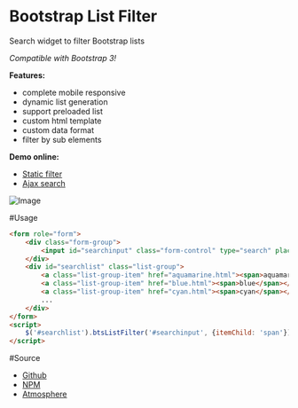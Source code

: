 Bootstrap List Filter
============

Search widget to filter Bootstrap lists

*Compatible with Bootstrap 3!*

**Features:**
* complete mobile responsive
* dynamic list generation
* support preloaded list
* custom html template
* custom data format
* filter by sub elements

**Demo online:**
* [Static filter](http://labs.easyblog.it/bootstrap-list-filter/examples/static.html)
* [Ajax search](http://labs.easyblog.it/bootstrap-list-filter/examples/dynamic-list-search.html)


![Image](https://raw.githubusercontent.com/stefanocudini/bootstrap-list-filter/master/images/bootstrap-list-filter.png)

#Usage
```html
<form role="form">
	<div class="form-group">
		<input id="searchinput" class="form-control" type="search" placeholder="Search..." />
	</div>
	<div id="searchlist" class="list-group">
		<a class="list-group-item" href="aquamarine.html"><span>aquamarine</span></a>
		<a class="list-group-item" href="blue.html"><span>blue</span></a>
		<a class="list-group-item" href="cyan.html"><span>cyan</span></a>
		...
	</div>
</form>
<script>
	$('#searchlist').btsListFilter('#searchinput', {itemChild: 'span'});
</script>
```

#Source
* [Github](https://github.com/stefanocudini/bootstrap-list-filter)
* [NPM](https://npmjs.org/package/bootstrap-list-filter)  
* [Atmosphere](https://atmosphere.meteor.com/package/bootstrap-list-filter)
